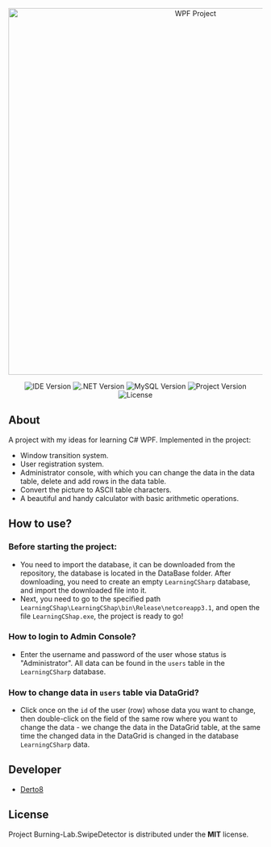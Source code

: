 <p align="center">
      <img src="https://i.ibb.co/d0vxGB0/WPF.png" alt="WPF Project" width="726">
</p>

<p align="center">
   <img src="https://img.shields.io/badge/VisualStudio-2022-blueviolet" alt="IDE Version">
   <img src="https://img.shields.io/badge/.NETCore-3.1-brightgreen" alt=".NET Version">
   <img src="https://img.shields.io/badge/MySQL%20Version-5.6.37-blue" alt="MySQL Version">
   <img src="https://img.shields.io/badge/Project%20Version-1.0-orange" alt="Project Version">
   <img src="https://img.shields.io/badge/Licence-MIT-red" alt="License">
</p>

## About

A project with my ideas for learning C# WPF. Implemented in the project:
-  Window transition system.
-  User registration system.
-  Administrator console, with which you can change the data in the data table, delete and add rows in the data table.
-  Convert the picture to ASCII table characters.
-  A beautiful and handy calculator with basic arithmetic operations.

## How to use?

### Before starting the project:
- You need to import the database, it can be downloaded from the repository, the database is located in the DataBase folder. After downloading, you need to create an empty `LearningCSharp` database, and import the downloaded file into it.
- Next, you need to go to the specified path `LearningCShap\LearningCShap\bin\Release\netcoreapp3.1`, and open the file `LearningCShap.exe`, the project is ready to go!

### How to login to Admin Console?
- Enter the username and password of the user whose status is "Administrator". All data can be found in the `users` table in the `LearningCSharp` database.

### How to change data in `users` table via DataGrid?
- Click once on the `id` of the user (row) whose data you want to change, then double-click on the field of the same row where you want to change the data - we change the data in the DataGrid table, at the same time the changed data in the DataGrid is changed in the database `LearningCSharp` data.

## Developer

- [Derto8](https://github.com/Derto8)

## License
Project Burning-Lab.SwipeDetector is distributed under the <b>MIT</b> license.
